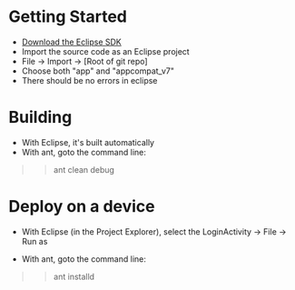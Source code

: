 # Getting Started

- [Download the Eclipse SDK](https://developer.android.com/sdk/index.html)
- Import the source code as an Eclipse project
 - File -> Import -> [Root of git repo]
 - Choose both "app" and "appcompat_v7"
 - There should be no errors in eclipse 

# Building 

- With Eclipse, it's built automatically
- With ant, goto the command line:  

 >>  ant clean debug

# Deploy on a device

- With Eclipse (in the Project Explorer), select the LoginActivity -> File -> Run as

- With ant, goto the command line:  

  
 >>  ant installd

